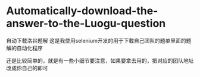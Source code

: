 # Automatically-download-the-answer-to-the-Luogu-question
自动下载洛谷题解
这是我使用selenium开发的用于下载自己团队的题单里面的题解的自动化程序

还是比较简单的，就是有一些小细节要注意，如果要拿去用的，把对应的团队地址改成你自己的即可
